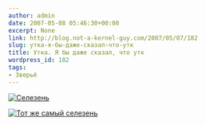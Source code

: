 ```yaml
---
author: admin
date: 2007-05-08 05:46:30+00:00
excerpt: None
link: http://blog.not-a-kernel-guy.com/2007/05/07/182
slug: утка-я-бы-даже-сказал-что-утк
title: Утка. Я бы даже сказал, что утк
wordpress_id: 182
tags:
- Зверьё
---
```


[![Селезень](/2007/05/duck.thumbnail.jpg)](/2007/05/duck.jpg)

[![Тот же самый селезень](/2007/05/duck2.thumbnail.jpg)](/2007/05/duck2.jpg)
